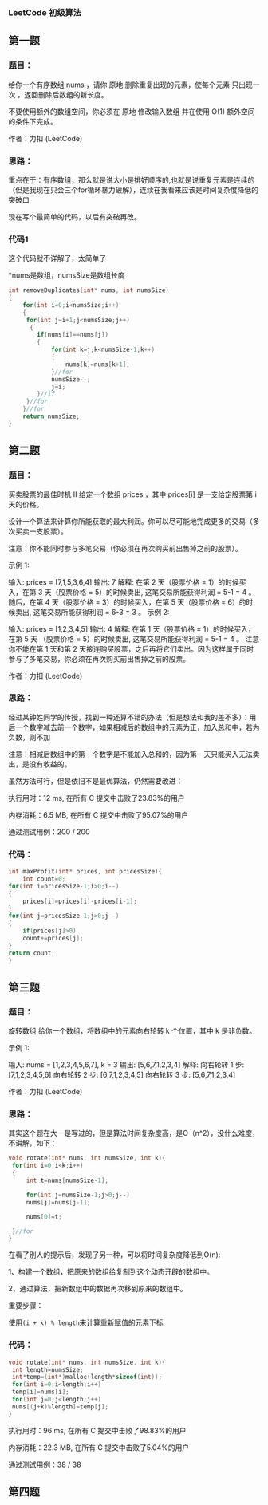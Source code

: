 ### LeetCode 初级算法

## 第一题

### 题目：

给你一个有序数组 nums ，请你 原地 删除重复出现的元素，使每个元素 只出现一次 ，返回删除后数组的新长度。

不要使用额外的数组空间，你必须在 原地 修改输入数组 并在使用 O(1) 额外空间的条件下完成。

作者：力扣 (LeetCode)

### 思路：

重点在于：有序数组，那么就是说大小是排好顺序的,也就是说重复元素是连续的（但是我现在只会三个for循环暴力破解），连续在我看来应该是时间复杂度降低的突破口

现在写个最简单的代码，以后有突破再改。



### 代码1

这个代码就不详解了，太简单了

*nums是数组，numsSize是数组长度

```c++
int removeDuplicates(int* nums, int numsSize)
{
​    for(int i=0;i<numsSize;i++)
​    {
​     for(int j=i+1;j<numsSize;j++)
​      {
​        if(nums[i]==nums[j])
​        {
​            for(int k=j;k<numsSize-1;k++)
​            {
​                nums[k]=nums[k+1];
​            }//for
​            numsSize--;
​            j=i;
​        }//if
​     }//for
​    }//for
​    return numsSize;
}
```

## 第二题

### 题目：

买卖股票的最佳时机 II
给定一个数组 prices ，其中 prices[i] 是一支给定股票第 i 天的价格。

设计一个算法来计算你所能获取的最大利润。你可以尽可能地完成更多的交易（多次买卖一支股票）。

注意：你不能同时参与多笔交易（你必须在再次购买前出售掉之前的股票）。

 示例 1:

输入: prices = [7,1,5,3,6,4]
输出: 7
解释: 在第 2 天（股票价格 = 1）的时候买入，在第 3 天（股票价格 = 5）的时候卖出, 这笔交易所能获得利润 = 5-1 = 4 。
     随后，在第 4 天（股票价格 = 3）的时候买入，在第 5 天（股票价格 = 6）的时候卖出, 这笔交易所能获得利润 = 6-3 = 3 。
示例 2:

输入: prices = [1,2,3,4,5]
输出: 4
解释: 在第 1 天（股票价格 = 1）的时候买入，在第 5 天 （股票价格 = 5）的时候卖出, 这笔交易所能获得利润 = 5-1 = 4 。
     注意你不能在第 1 天和第 2 天接连购买股票，之后再将它们卖出。因为这样属于同时参与了多笔交易，你必须在再次购买前出售掉之前的股票。

作者：力扣 (LeetCode)

### 思路：

  经过某钟姓同学的传授，找到一种还算不错的办法（但是想法和我的差不多）：用后一个数字减去前一个数字，如果相减后的数组中的元素为正，加入总和中，若为负数，则不加

  注意：相减后数组中的第一个数字是不能加入总和的，因为第一天只能买入无法卖出，是没有收益的。

  虽然方法可行，但是依旧不是最优算法，仍然需要改进：

  执行用时：12 ms, 在所有 C 提交中击败了23.83%的用户

  内存消耗：6.5 MB, 在所有 C 提交中击败了95.07%的用户

  通过测试用例：200 / 200

### 代码：

```c
int maxProfit(int* prices, int pricesSize){
    int count=0;
for(int i=pricesSize-1;i>0;i--)
{
    prices[i]=prices[i]-prices[i-1];
}
for(int j=pricesSize-1;j>0;j--)
{
    if(prices[j]>0)
    count+=prices[j];
}
return count;
}
```

## 第三题

### 题目：

旋转数组
给你一个数组，将数组中的元素向右轮转 k 个位置，其中 k 是非负数。

 示例 1:

输入: nums = [1,2,3,4,5,6,7], k = 3
输出: [5,6,7,1,2,3,4]
解释:
向右轮转 1 步: [7,1,2,3,4,5,6]
向右轮转 2 步: [6,7,1,2,3,4,5]
向右轮转 3 步: [5,6,7,1,2,3,4]

作者：力扣 (LeetCode)

### 思路：

其实这个题在大一是写过的，但是算法时间复杂度高，是O（n^2），没什么难度，不讲解，如下：

```c
void rotate(int* nums, int numsSize, int k){
 for(int i=0;i<k;i++)
 {
     int t=nums[numsSize-1];

     for(int j=numsSize-1;j>0;j--)
     nums[j]=nums[j-1];

     nums[0]=t;

 }//for
}

```

在看了别人的提示后，发现了另一种，可以将时间复杂度降低到O(n):

  1、构建一个数组，把原来的数组给复制到这个动态开辟的数组中。

  2、通过算法，把新数组中的数据再次移到原来的数组中。

重要步骤：

使用`(i + k) % length`来计算重新赋值的元素下标

### 代码：

```c
void rotate(int* nums, int numsSize, int k){
 int length=numsSize;
 int*temp=(int*)malloc(length*sizeof(int));
 for(int i=0;i<length;i++)
 temp[i]=nums[i];
 for(int j=0;j<length;j++)
 nums[(j+k)%length]=temp[j]; 
}
```

执行用时：96 ms, 在所有 C 提交中击败了98.83%的用户

内存消耗：22.3 MB, 在所有 C 提交中击败了5.04%的用户

通过测试用例：38 / 38

## 第四题





